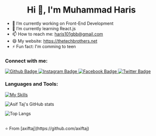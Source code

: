  <h1 align="center">Hi 👋, I'm Muhammad Haris</h1>

- 🔭 I’m currently working on Front-End Development
- 🌱 I’m currently learning React.js 
- 📫 How to reach me: haris101gbb@gmail.com
- 😄 My website: https://thetechbrothers.net
- ⚡ Fun fact: I'm comming to teen
  
### Connect with me:
<div id="badges">
  <a href="https://github.com/muhammad-haris2">
    <img src="https://img.shields.io/badge/Github-white?style=for-the-badge&logo=Github&logoColor=black" alt="Github Badge"/>
  </a>
   <a href="https://www.instagram.com/axif_taj">
    <img src="https://img.shields.io/badge/Instagram-purple?style=for-the-badge&logo=instagram&logoColor=white" alt="Instagram Badge"/>
  </a>
   <a href="https://fb.com/aaxiftaj">
    <img src="https://img.shields.io/badge/Facebook-blue?style=for-the-badge&logo=facebook&logoColor=white" alt="Facebook Badge"/>
  </a>
   <a href="https://twitter.com/axiftaj">
    <img src="https://img.shields.io/badge/Twitter-blue?style=for-the-badge&logo=twitter&logoColor=white" alt="Twitter Badge"/>
  </a>
</div>

### Languages and Tools:
[![My Skills](https://skillicons.dev/icons?i=html,css,js,c++,git)](https://skillicons.dev)

![Asif Taj's GitHub stats](https://github-readme-stats.vercel.app/api?username=axiftaj&show_icons=true&theme=dark)

![Top Langs](https://github-readme-stats.vercel.app/api/top-langs/?username=axiftaj&theme=dark)


<br>
⭐️ From [axiftaj](https://github.com/axiftaj)
